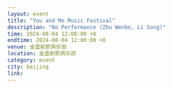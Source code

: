 ```yaml
---
layout: event
title: "You and Me Music Festival"
description: "No Performance (Zhu Wenbo, Li Song)"
time: 2024-08-04 12:00:00 +8
endtime: 2024-08-04 12:00:00 +8
venue: 金盏射箭俱乐部
location: 金盏射箭俱乐部
category: event
city: beijing
link:
---
```

